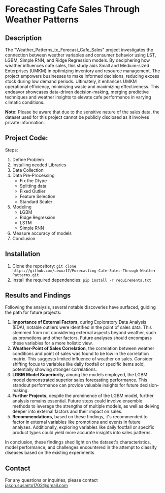 # Forecasting Cafe Sales Through Weather Patterns

## **Description**
The "Weather_Patterns_to_Forecast_Cafe_Sales" project investigates the connection between weather variables and consumer behavior using LST, LGBM, Simple RNN, and Ridge Regression models. By deciphering how weather influences cafe sales, this study aids Small and Medium-sized Enterprises (UMKM) in optimizing inventory and resource management. The project empowers businesses to make informed decisions, reducing excess stock during low demand periods. Ultimately, it enhances UMKM operational efficiency, minimizing waste and maximizing effectiveness. This endeavor showcases data-driven decision-making, merging predictive techniques and weather insights to elevate cafe performance in varying climatic conditions.

**Note:** Please be aware that due to the sensitive nature of the sales data, the dataset used for this project cannot be publicly disclosed as it involves private information.

## **Project Code:**
Steps:
1. Define Problem
2. Installing needed Libraries
3. Data Collection
4. Data Pre-Processing
   - Fix the Dtype
   - Splitting data
   - Fixed Outlier
   - Feature Selection
   - Standard Scaler
5. Modeling
    - LGBM
    - Ridge Regression
    - LSTM
    - Simple RNN
6. Measure accuracy of models
7. Conclusion

## **Installation**
1. Clone the repository: `git clone https://github.com/Lexuz17/Forecasting-Cafe-Sales-Through-Weather-Patterns.git`
2. Install the required dependencies: `pip install -r requirements.txt`

## **Results and Findings**

Following the analysis, several notable discoveries have surfaced, guiding the path for future projects:
1. **Importance of External Factors**, during Exploratory Data Analysis (EDA), notable outliers were identified in the point of sales data. This stemmed from not considering external aspects beyond weather, such as promotions and other factors. Future analyses should encompass these variables for a more holistic view.
2. **Weather-Point of Sales Correlation**, the correlation between weather conditions and point of sales was found to be low in the correlation matrix. This suggests limited influence of weather on sales. Consider shifting focus to variables like daily footfall or specific items sold, potentially showing stronger correlations.
3. **LGBM Model Superiority**, among the models employed, the LGBM model demonstrated superior sales forecasting performance. This standout performance can provide valuable insights for future decision-making.
4. **Further Projects**, despite the prominence of the LGBM model, further analysis remains essential. Future steps could involve ensemble methods to leverage the strengths of multiple models, as well as delving deeper into external factors and their impact on sales.
5. **Recommendations**, based on these findings, it's recommended to factor in external variables like promotions and events in future analyses. Additionally, exploring variables like daily footfall or specific product types could yield more accurate insights into sales patterns.

In conclusion, these findings shed light on the dataset's characteristics, model performance, and challenges encountered in the attempt to classify diseases based on the existing experiments.

## Contact
For any questions or inquiries, please contact jason.susanto1703@gmail.com
